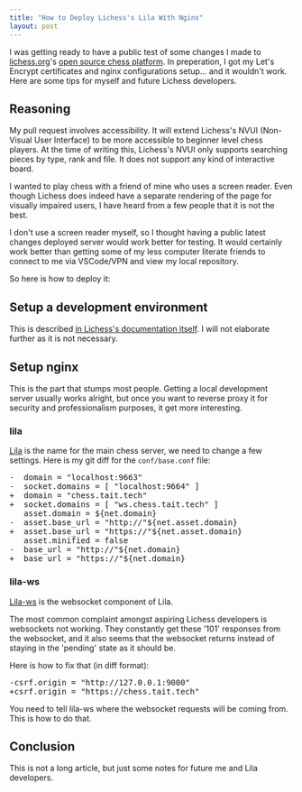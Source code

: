```yaml
---
title: "How to Deploy Lichess's Lila With Nginx"
layout: post
---
```


I was getting ready to have a public test of some changes I made to [lichess.org](https://lichess.org)'s [open source chess platform](https://lichess.org/source).
In preperation, I got my Let's Encrypt certificates and nginx configurations setup...
and it wouldn't work.
Here are some tips for myself and future Lichess developers.

## Reasoning

My pull request involves accessibility.
It will extend Lichess's NVUI (Non-Visual User Interface) to be more accessible to beginner level chess players.
At the time of writing this, Lichess's NVUI only supports searching pieces by type, rank and file.
It does not support any kind of interactive board.

I wanted to play chess with a friend of mine who uses a screen reader.
Even though Lichess does indeed have a separate rendering of the page for visually impaired users,
I have heard from a few people that it is not the best.

I don't use a screen reader myself, so I thought having a public latest changes deployed server would work better for testing.
It would certainly work better than getting some of my less computer literate friends to connect to me via VSCode/VPN and view my local repository.

So here is how to deploy it:

## Setup a development environment

This is described [in Lichess's documentation itself](https://github.com/ornicar/lila/wiki/Lichess-Development-Onboarding).
I will not elaborate further as it is not necessary.

## Setup nginx

This is the part that stumps most people.
Getting a local development server usually works alright, but once you want to reverse proxy it for security and professionalism purposes, it get more interesting.

### lila

[Lila](https://github.com/ornicar/lila/) is the name for the main chess server, we need to change a few settings. Here is my git diff for the `conf/base.conf` file:

<pre class="file">
-  domain = "localhost:9663"
-  socket.domains = [ "localhost:9664" ]
+  domain = "chess.tait.tech"
+  socket.domains = [ "ws.chess.tait.tech" ]
   asset.domain = ${net.domain}
-  asset.base_url = "http://"${net.asset.domain}
+  asset.base_url = "https://"${net.asset.domain}
   asset.minified = false
-  base_url = "http://"${net.domain}
+  base_url = "https://"${net.domain}
</pre>

### lila-ws

[Lila-ws](https://github.com/ornicar/lila-ws/) is the websocket component of Lila.

The most common complaint amongst aspiring Lichess developers is websockets not working.
They constantly get these '101' responses from the websocket,
and it also seems that the websocket returns instead of staying in the 'pending' state as it should be.

Here is how to fix that (in diff format):

<pre class="file">
-csrf.origin = "http://127.0.0.1:9000"
+csrf.origin = "https://chess.tait.tech"
</pre>

You need to tell lila-ws where the websocket requests will be coming from. This is how to do that.

## Conclusion

This is not a long article, but just some notes for future me and Lila developers.
